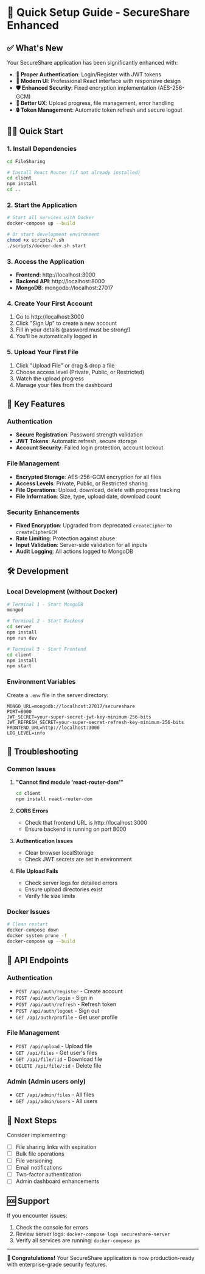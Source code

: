 # 🚀 Quick Setup Guide - SecureShare Enhanced

## ✅ What's New

Your SecureShare application has been significantly enhanced with:

- **🔐 Proper Authentication**: Login/Register with JWT tokens
- **🎨 Modern UI**: Professional React interface with responsive design
- **🛡️ Enhanced Security**: Fixed encryption implementation (AES-256-GCM)
- **📱 Better UX**: Upload progress, file management, error handling
- **🔒 Token Management**: Automatic token refresh and secure logout

## 🏃‍♂️ Quick Start

### 1. Install Dependencies
```bash
cd FileSharing

# Install React Router (if not already installed)
cd client
npm install
cd ..
```

### 2. Start the Application
```bash
# Start all services with Docker
docker-compose up --build

# Or start development environment
chmod +x scripts/*.sh
./scripts/docker-dev.sh start
```

### 3. Access the Application
- **Frontend**: http://localhost:3000
- **Backend API**: http://localhost:8000
- **MongoDB**: mongodb://localhost:27017

### 4. Create Your First Account
1. Go to http://localhost:3000
2. Click "Sign Up" to create a new account
3. Fill in your details (password must be strong!)
4. You'll be automatically logged in

### 5. Upload Your First File
1. Click "Upload File" or drag & drop a file
2. Choose access level (Private, Public, or Restricted)
3. Watch the upload progress
4. Manage your files from the dashboard

## 🔑 Key Features

### Authentication
- **Secure Registration**: Password strength validation
- **JWT Tokens**: Automatic refresh, secure storage
- **Account Security**: Failed login protection, account lockout

### File Management
- **Encrypted Storage**: AES-256-GCM encryption for all files
- **Access Levels**: Private, Public, or Restricted sharing
- **File Operations**: Upload, download, delete with progress tracking
- **File Information**: Size, type, upload date, download count

### Security Enhancements
- **Fixed Encryption**: Upgraded from deprecated `createCipher` to `createCipherGCM`
- **Rate Limiting**: Protection against abuse
- **Input Validation**: Server-side validation for all inputs
- **Audit Logging**: All actions logged to MongoDB

## 🛠️ Development

### Local Development (without Docker)
```bash
# Terminal 1 - Start MongoDB
mongod

# Terminal 2 - Start Backend
cd server
npm install
npm run dev

# Terminal 3 - Start Frontend
cd client
npm install
npm start
```

### Environment Variables
Create a `.env` file in the server directory:
```env
MONGO_URL=mongodb://localhost:27017/secureshare
PORT=8000
JWT_SECRET=your-super-secret-jwt-key-minimum-256-bits
JWT_REFRESH_SECRET=your-super-secret-refresh-key-minimum-256-bits
FRONTEND_URL=http://localhost:3000
LOG_LEVEL=info
```

## 🐛 Troubleshooting

### Common Issues

1. **"Cannot find module 'react-router-dom'"**
   ```bash
   cd client
   npm install react-router-dom
   ```

2. **CORS Errors**
   - Check that frontend URL is http://localhost:3000
   - Ensure backend is running on port 8000

3. **Authentication Issues**
   - Clear browser localStorage
   - Check JWT secrets are set in environment

4. **File Upload Fails**
   - Check server logs for detailed errors
   - Ensure upload directories exist
   - Verify file size limits

### Docker Issues
```bash
# Clean restart
docker-compose down
docker system prune -f
docker-compose up --build
```

## 📝 API Endpoints

### Authentication
- `POST /api/auth/register` - Create account
- `POST /api/auth/login` - Sign in
- `POST /api/auth/refresh` - Refresh token
- `POST /api/auth/logout` - Sign out
- `GET /api/auth/profile` - Get user profile

### File Management
- `POST /api/upload` - Upload file
- `GET /api/files` - Get user's files
- `GET /api/file/:id` - Download file
- `DELETE /api/file/:id` - Delete file

### Admin (Admin users only)
- `GET /api/admin/files` - All files
- `GET /api/admin/users` - All users

## 🎯 Next Steps

Consider implementing:
- [ ] File sharing links with expiration
- [ ] Bulk file operations
- [ ] File versioning
- [ ] Email notifications
- [ ] Two-factor authentication
- [ ] Admin dashboard enhancements

## 🆘 Support

If you encounter issues:
1. Check the console for errors
2. Review server logs: `docker-compose logs secureshare-server`
3. Verify all services are running: `docker-compose ps`

---

**🎉 Congratulations!** Your SecureShare application is now production-ready with enterprise-grade security features. 